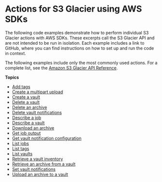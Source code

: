 # Actions for S3 Glacier using AWS SDKs<a name="service_code_examples_actions"></a>

The following code examples demonstrate how to perform individual S3 Glacier actions with AWS SDKs\. These excerpts call the S3 Glacier API and are not intended to be run in isolation\. Each example includes a link to GitHub, where you can find instructions on how to set up and run the code in context\.

 The following examples include only the most commonly used actions\. For a complete list, see the [Amazon S3 Glacier API Reference](https://docs.aws.amazon.com/amazonglacier/latest/dev/amazon-glacier-api.html)\. 

**Topics**
+ [Add tags](example_glacier_AddTagsToVault_section.md)
+ [Create a multipart upload](example_glacier_UploadMultipartPart_section.md)
+ [Create a vault](example_glacier_CreateVault_section.md)
+ [Delete a vault](example_glacier_DeleteVault_section.md)
+ [Delete an archive](example_glacier_DeleteArchive_section.md)
+ [Delete vault notifications](example_glacier_DeleteVaultNotifications_section.md)
+ [Describe a job](example_glacier_DescribeJob_section.md)
+ [Describe a vault](example_glacier_DescribeVault_section.md)
+ [Download an archive](example_glacier_DownloadArchive_section.md)
+ [Get job output](example_glacier_GetJobOutput_section.md)
+ [Get vault notification configuration](example_glacier_GetVaultNotifications_section.md)
+ [List jobs](example_glacier_ListJobs_section.md)
+ [List tags](example_glacier_ListTagsForVault_section.md)
+ [List vaults](example_glacier_ListVaults_section.md)
+ [Retrieve a vault inventory](example_glacier_InitiateJob_InventoryRetrieval_section.md)
+ [Retrieve an archive from a vault](example_glacier_InitiateJob_ArchiveRetrieval_section.md)
+ [Set vault notifications](example_glacier_SetVaultNotifications_section.md)
+ [Upload an archive to a vault](example_glacier_UploadArchive_section.md)